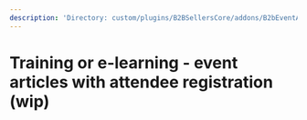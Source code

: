 ```yaml
---
description: 'Directory: custom/plugins/B2BSellersCore/addons/B2bEventArticle'
---
```


# Training or e-learning - event articles with attendee registration (wip)

